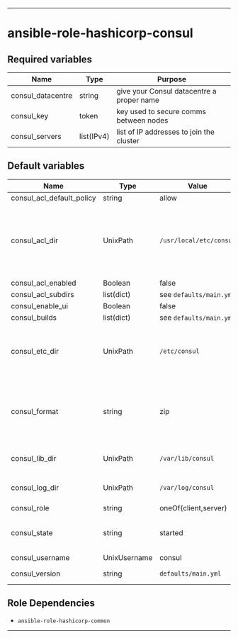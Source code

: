 ----
# ansible-role-hashicorp-consul

## Required variables
| Name | Type | Purpose |
| -----| ---- | ------- |
| consul_datacentre | string | give your Consul datacentre a proper name |
| consul_key | token | key used to secure comms between nodes |
| consul_servers | list(IPv4) | list of IP addresses to join the cluster |

## Default variables
| Name | Type | Value | Purpose |
| -----| ---- | ----- | ------- |
| consul_acl_default_policy | string | allow | ...or deny |
| consul_acl_dir | UnixPath | `/usr/local/etc/consul` | where ACL policies and intentions are kept (servers only) |
| consul_acl_enabled | Boolean | false ||
| consul_acl_subdirs | list(dict) | see `defaults/main.yml` ||
| consul_enable_ui | Boolean | false ||
| consul_builds | list(dict) | see `defaults/main.yml` ||
| consul_etc_dir | UnixPath | `/etc/consul` | where the server or client config lives |
| consul_format | string | zip | used to form the name of the archive to download |
| consul_lib_dir | UnixPath | `/var/lib/consul` | where the data lives |
| consul_log_dir | UnixPath | `/var/log/consul` | where any logs live |
| consul_role | string | oneOf(client,server) ||
| consul_state | string | started | state of the consul service |
| consul_username | UnixUsername | consul ||
| consul_version | string | `defaults/main.yml` | version to run |

## Role Dependencies
- `ansible-role-hashicorp-common`

****

